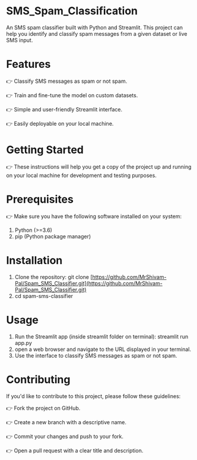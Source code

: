 # SMS_Spam_Classification

An SMS spam classifier built with Python and Streamlit. This project can help you identify and classify spam messages from a given dataset or live SMS input.

# Features
👉 Classify SMS messages as spam or not spam.

👉 Train and fine-tune the model on custom datasets.

👉 Simple and user-friendly Streamlit interface.

👉 Easily deployable on your local machine.

# Getting Started
👉 These instructions will help you get a copy of the project up and running on your local machine for development and testing purposes.

# Prerequisites
👉 Make sure you have the following software installed on your system:

1. Python (>=3.6)
2. pip (Python package manager)
   
# Installation
1. Clone the repository: git clone [https://github.com/MrShivam-Pal/Spam_SMS_Classifier.git](https://github.com/MrShivam-Pal/Spam_SMS_Classifier.git)
2. cd spam-sms-classifier

# Usage
1. Run the Streamlit app (inside streamlit folder on terminal): streamlit run app.py
2. open a web browser and navigate to the URL displayed in your terminal.
3. Use the interface to classify SMS messages as spam or not spam.

# Contributing
If you'd like to contribute to this project, please follow these guidelines:

👉 Fork the project on GitHub.

👉 Create a new branch with a descriptive name.

👉 Commit your changes and push to your fork.

👉 Open a pull request with a clear title and description.
